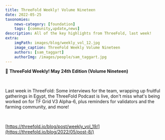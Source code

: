 ```yaml
---
title: ThreeFold Weekly! Volume Nineteen
date: 2022-05-25
taxonomies:
    news-category: [foundation]
    tags: [community,update,news]
description: All of the key highlights from ThreeFold, last week!
extra:
    imgPath: images/blog/weekly_vol_12.jpg
    image_caption: ThreeFold Weekly Volume Nineteen
    authors: [sam_taggart]
    authorImg: /images/people/sam_taggart.jpg
---
```



📰 **ThreeFold Weekly! May 24th Edition (Volume Nineteen)**

<br/>

Last week in ThreeFold: Some interviews for the team, wrapping up fruitful gatherings in Egypt, the ThreeFold Podcast is live, don't miss what's being worked on for TF Grid V3 Alpha-6, plus reminders for validators and the farming community, and more!

<br/>

[https://threefold.io/blog/post/weekly_vol_19/](https://threefold.io/blog/2022/05/post-8/)